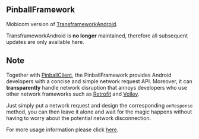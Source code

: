 PinballFramework
---
Mobicom version of [TransframeworkAndroid](https://github.com/lzq8272587/TransFrameworkAndroid).

TransframeworkAndroid is __no longer__ maintained, therefore all subsequent updates are only available here.

Note
---
Together with [PinballClient](https://github.com/ymjiang/PinballClient), the PinballFramework provides Android developers with a concise and simple network request API. Moreover, it can __transparently__ handle network disruption that annoys developers who use other network frameworks such as [Retrofit](https://github.com/square/retrofit) and [Volley](https://android.googlesource.com/platform/frameworks/volley/).

Just simply put a network request and design the corresponding `onResponse` method, you can then leave it alone and wait for the magic happens without having to worry about the potential network disconnection.

For more usage information please click [here](https://github.com/ymjiang/PinballClient).
